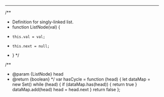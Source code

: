 
----

/**
 * Definition for singly-linked list.
 * function ListNode(val) {
 *     this.val = val;
 *     this.next = null;
 * }
 */

/**
 * @param {ListNode} head
 * @return {boolean}
 */
var hasCycle = function (head) {
    let dataMap = new Set()
    while (head) {
        if (dataMap.has(head)) {
            return true
        }
        dataMap.add(head)
        head = head.next
    }
    return false
};
